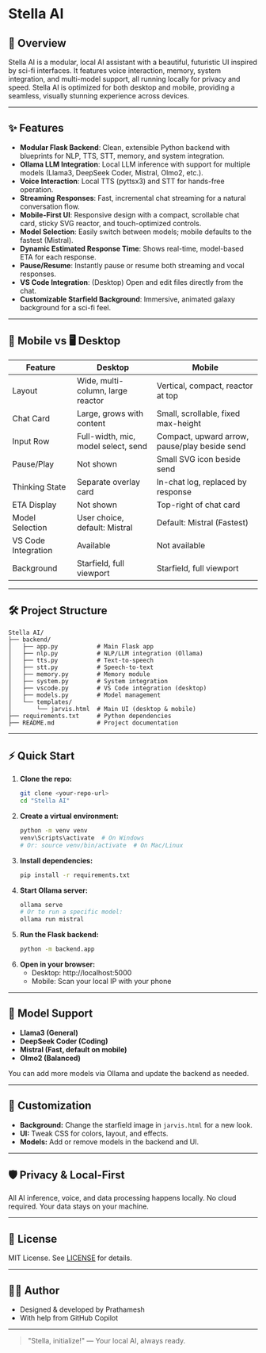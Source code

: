 # Stella AI



## 🚀 Overview
Stella AI is a modular, local AI assistant with a beautiful, futuristic UI inspired by sci-fi interfaces. It features voice interaction, memory, system integration, and multi-model support, all running locally for privacy and speed. Stella AI is optimized for both desktop and mobile, providing a seamless, visually stunning experience across devices.

---

## ✨ Features
- **Modular Flask Backend**: Clean, extensible Python backend with blueprints for NLP, TTS, STT, memory, and system integration.
- **Ollama LLM Integration**: Local LLM inference with support for multiple models (Llama3, DeepSeek Coder, Mistral, Olmo2, etc.).
- **Voice Interaction**: Local TTS (pyttsx3) and STT for hands-free operation.
- **Streaming Responses**: Fast, incremental chat streaming for a natural conversation flow.
- **Mobile-First UI**: Responsive design with a compact, scrollable chat card, sticky SVG reactor, and touch-optimized controls.
- **Model Selection**: Easily switch between models; mobile defaults to the fastest (Mistral).
- **Dynamic Estimated Response Time**: Shows real-time, model-based ETA for each response.
- **Pause/Resume**: Instantly pause or resume both streaming and vocal responses.
- **VS Code Integration**: (Desktop) Open and edit files directly from the chat.
- **Customizable Starfield Background**: Immersive, animated galaxy background for a sci-fi feel.

---

## 📱 Mobile vs 🖥️ Desktop
| Feature                | Desktop                                      | Mobile                                         |
|------------------------|----------------------------------------------|------------------------------------------------|
| Layout                 | Wide, multi-column, large reactor            | Vertical, compact, reactor at top              |
| Chat Card              | Large, grows with content                    | Small, scrollable, fixed max-height            |
| Input Row              | Full-width, mic, model select, send          | Compact, upward arrow, pause/play beside send  |
| Pause/Play             | Not shown                                   | Small SVG icon beside send                     |
| Thinking State         | Separate overlay card                        | In-chat log, replaced by response              |
| ETA Display            | Not shown                                   | Top-right of chat card                         |
| Model Selection        | User choice, default: Mistral                | Default: Mistral (Fastest)                     |
| VS Code Integration    | Available                                   | Not available                                  |
| Background             | Starfield, full viewport                     | Starfield, full viewport                       |

---

## 🛠️ Project Structure
```
Stella AI/
├── backend/
│   ├── app.py           # Main Flask app
│   ├── nlp.py           # NLP/LLM integration (Ollama)
│   ├── tts.py           # Text-to-speech
│   ├── stt.py           # Speech-to-text
│   ├── memory.py        # Memory module
│   ├── system.py        # System integration
│   ├── vscode.py        # VS Code integration (desktop)
│   ├── models.py        # Model management
│   └── templates/
│       └── jarvis.html  # Main UI (desktop & mobile)
├── requirements.txt     # Python dependencies
├── README.md            # Project documentation
```

---

## ⚡ Quick Start
1. **Clone the repo:**
   ```sh
   git clone <your-repo-url>
   cd "Stella AI"
   ```
2. **Create a virtual environment:**
   ```sh
   python -m venv venv
   venv\Scripts\activate  # On Windows
   # Or: source venv/bin/activate  # On Mac/Linux
   ```
3. **Install dependencies:**
   ```sh
   pip install -r requirements.txt
   ```
4. **Start Ollama server:**
   ```sh
   ollama serve
   # Or to run a specific model:
   ollama run mistral
   ```
5. **Run the Flask backend:**
   ```sh
   python -m backend.app
   ```
6. **Open in your browser:**
   - Desktop: http://localhost:5000
   - Mobile: Scan your local IP with your phone

---

## 🧠 Model Support
- **Llama3 (General)**
- **DeepSeek Coder (Coding)**
- **Mistral (Fast, default on mobile)**
- **Olmo2 (Balanced)**

You can add more models via Ollama and update the backend as needed.

---

## 🎨 Customization
- **Background:** Change the starfield image in `jarvis.html` for a new look.
- **UI:** Tweak CSS for colors, layout, and effects.
- **Models:** Add or remove models in the backend and UI.

---

## 🛡️ Privacy & Local-First
All AI inference, voice, and data processing happens locally. No cloud required. Your data stays on your machine.

---

## 📄 License
MIT License. See [LICENSE](LICENSE) for details.

---

## 👨‍💻 Author
- Designed & developed by Prathamesh
- With help from GitHub Copilot

---

> "Stella, initialize!" — Your local AI, always ready.

